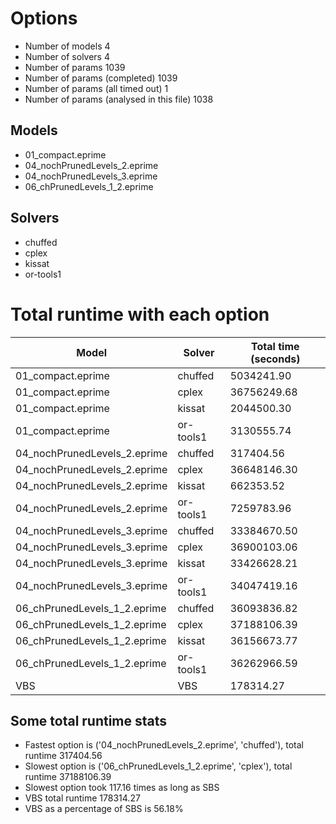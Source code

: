 

# Options


- Number of models 4
- Number of solvers 4
- Number of params 1039
- Number of params (completed) 1039
- Number of params (all timed out) 1
- Number of params (analysed in this file) 1038


## Models


 - 01_compact.eprime
 - 04_nochPrunedLevels_2.eprime
 - 04_nochPrunedLevels_3.eprime
 - 06_chPrunedLevels_1_2.eprime


## Solvers


 - chuffed
 - cplex
 - kissat
 - or-tools1


# Total runtime with each option


 | Model | Solver | Total time (seconds) | 
 | -- | -- | -- | 
 | 01_compact.eprime | chuffed | 5034241.90 | 
 | 01_compact.eprime | cplex | 36756249.68 | 
 | 01_compact.eprime | kissat | 2044500.30 | 
 | 01_compact.eprime | or-tools1 | 3130555.74 | 
 | 04_nochPrunedLevels_2.eprime | chuffed | 317404.56 | 
 | 04_nochPrunedLevels_2.eprime | cplex | 36648146.30 | 
 | 04_nochPrunedLevels_2.eprime | kissat | 662353.52 | 
 | 04_nochPrunedLevels_2.eprime | or-tools1 | 7259783.96 | 
 | 04_nochPrunedLevels_3.eprime | chuffed | 33384670.50 | 
 | 04_nochPrunedLevels_3.eprime | cplex | 36900103.06 | 
 | 04_nochPrunedLevels_3.eprime | kissat | 33426628.21 | 
 | 04_nochPrunedLevels_3.eprime | or-tools1 | 34047419.16 | 
 | 06_chPrunedLevels_1_2.eprime | chuffed | 36093836.82 | 
 | 06_chPrunedLevels_1_2.eprime | cplex | 37188106.39 | 
 | 06_chPrunedLevels_1_2.eprime | kissat | 36156673.77 | 
 | 06_chPrunedLevels_1_2.eprime | or-tools1 | 36262966.59 | 
 | VBS | VBS | 178314.27 | 


## Some total runtime stats


 - Fastest option is ('04_nochPrunedLevels_2.eprime', 'chuffed'), total runtime 317404.56
 - Slowest option is ('06_chPrunedLevels_1_2.eprime', 'cplex'), total runtime 37188106.39
 - Slowest option took 117.16 times as long as SBS
 - VBS total runtime 178314.27
 - VBS as a percentage of SBS is 56.18%
